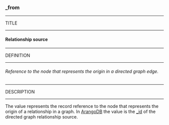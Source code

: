 ### _from



------
TITLE

------

#### Relationship source



------
DEFINITION

------

###### Reference to the node that represents the origin in a directed graph edge.



------
DESCRIPTION

------

The value represents the record reference to the node that represents the origin of a relationship in a graph. In [ArangoDB](https://www.arangodb.com) the value is the [_id](https://www.arangodb.com/docs/stable/getting-started-databases-collections-documents.html) of the directed graph relationship source.